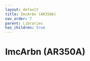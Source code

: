 ```yaml
---
layout: default
title: ImcArbn (AR350A)
nav_order: 7
parent: Libraries
has_children: true
---
```

# ImcArbn (AR350A)
